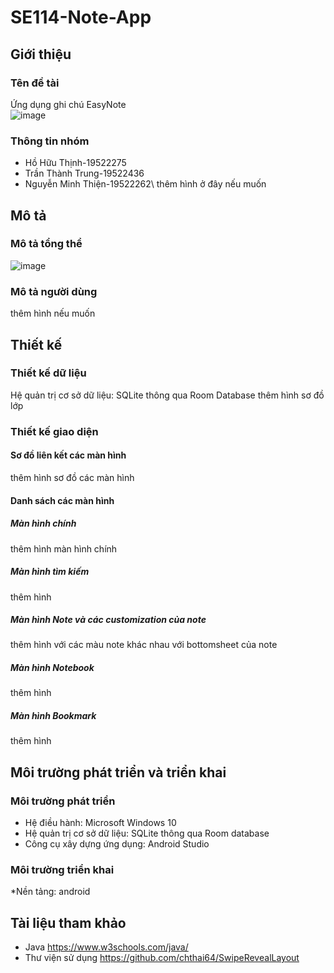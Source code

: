 # SE114-Note-App
## Giới thiệu
### Tên đề tài 
Ứng dụng ghi chú EasyNote\
![image](https://user-images.githubusercontent.com/62055305/122946806-de70da80-d3a3-11eb-9b47-0b9b41b901ed.png)
### Thông tin nhóm
* Hồ Hữu Thịnh-19522275 
* Trần Thành Trung-19522436 
* Nguyễn Minh Thiện-19522262\ 
 thêm hình ở đây nếu muốn
## Mô tả
### Mô tả tổng thể 
![image](https://user-images.githubusercontent.com/62055305/122958196-d6696880-d3ac-11eb-9236-400770708f7f.png)
### Mô tả người dùng
thêm hình nếu muốn
## Thiết kế
### Thiết kế dữ liệu
Hệ quản trị cơ sở dữ liệu: SQLite thông qua Room Database
thêm hình sơ đồ lớp
### Thiết kế giao diện
#### Sơ đồ liên kết các màn hình
thêm hình sơ đồ các màn hình
#### Danh sách các màn hình
##### Màn hình chính
thêm hình màn hình chính
##### Màn hình tìm kiếm
thêm hình
##### Màn hình Note và các customization của note
thêm hình với các màu note khác nhau với bottomsheet của note
##### Màn hình Notebook
thêm hình
##### Màn hình Bookmark
thêm hình
## Môi trường phát triển và triển khai
### Môi trường phát triển
* Hệ điều hành: Microsoft Windows 10
* Hệ quản trị cơ sở dữ liệu: SQLite thông qua Room database
* Công cụ xây dựng ứng dụng: Android Studio
### Môi trường triển khai
*Nền tảng: android
## Tài liệu tham khảo
* Java
https://www.w3schools.com/java/
* Thư viện sử dụng
https://github.com/chthai64/SwipeRevealLayout
